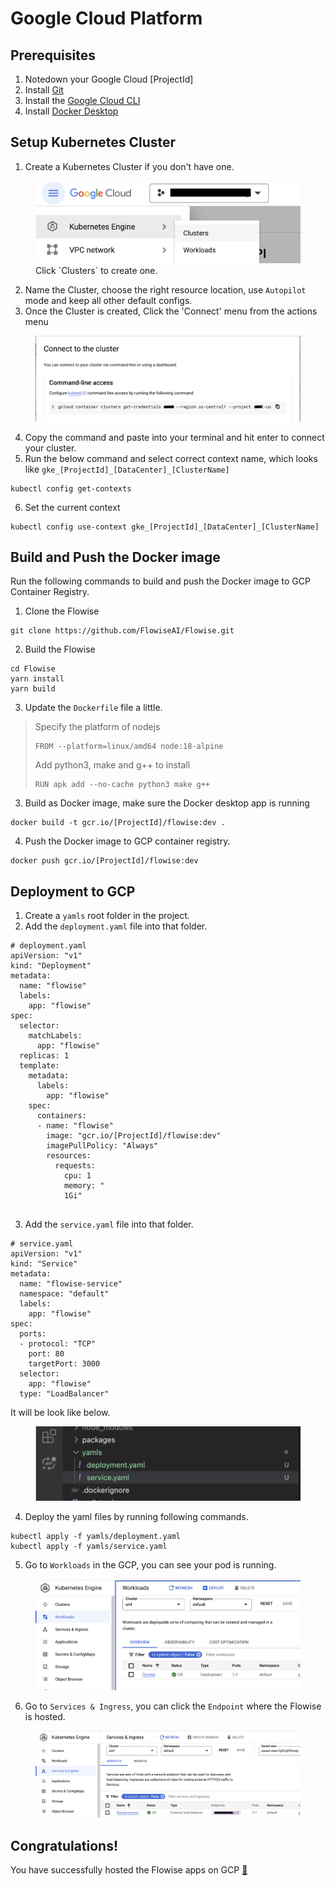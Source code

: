 # Google Cloud Platform

## Prerequisites

1. Notedown your Google Cloud [ProjectId]
2. Install [Git](https://git-scm.com/book/en/v2/Getting-Started-Installing-Git)
3. Install the [Google Cloud CLI](https://cloud.google.com/sdk/docs/install-sdk)
4. Install [Docker Desktop](https://docs.docker.com/desktop/)

## Setup Kubernetes Cluster

1. Create a Kubernetes Cluster if you don't have one.
<figure><img src="../.gitbook/assets/gcp/1.png" alt="">
<figcaption>Click `Clusters` to create one.</figcaption>
</figure>

2. Name the Cluster, choose the right resource location, use `Autopilot` mode and keep all other default configs.
3. Once the Cluster is created, Click the 'Connect' menu from the actions menu
<figure><img src="../.gitbook/assets/gcp/2.png" alt="">
<figcaption></figcaption>
</figure>

4. Copy the command and paste into your terminal and hit enter to connect your cluster.
5. Run the below command and select correct context name, which looks like `gke_[ProjectId]_[DataCenter]_[ClusterName]`
```
kubectl config get-contexts
```
6. Set the current context
```
kubectl config use-context gke_[ProjectId]_[DataCenter]_[ClusterName]
```



## Build and Push the Docker image

Run the following commands to build and push the Docker image to GCP Container Registry.
1. Clone the Flowise
```
git clone https://github.com/FlowiseAI/Flowise.git
```
2. Build the Flowise
```
cd Flowise
yarn install
yarn build
```
3. Update the `Dockerfile` file a little.
> Specify the platform of nodejs
> ```
> FROM --platform=linux/amd64 node:18-alpine
> ```
> Add python3, make and g++ to install
> ```
> RUN apk add --no-cache python3 make g++
> ```

3. Build as Docker image, make sure the Docker desktop app is running
```
docker build -t gcr.io/[ProjectId]/flowise:dev .
```
4. Push the Docker image to GCP container registry.
```
docker push gcr.io/[ProjectId]/flowise:dev
```

## Deployment to GCP

1. Create a `yamls` root folder in the project.
2. Add the `deployment.yaml` file into that folder.
```
# deployment.yaml
apiVersion: "v1"
kind: "Deployment"
metadata:
  name: "flowise"
  labels:
    app: "flowise"
spec:
  selector:
    matchLabels:
      app: "flowise"
  replicas: 1
  template:
    metadata:
      labels:
        app: "flowise"
    spec:
      containers:
      - name: "flowise"
        image: "gcr.io/[ProjectId]/flowise:dev"
        imagePullPolicy: "Always"
        resources: 
          requests:
            cpu: 1
            memory: "
            1Gi"
        
```
3. Add the `service.yaml` file into that folder.
```
# service.yaml
apiVersion: "v1"
kind: "Service"
metadata:
  name: "flowise-service"
  namespace: "default"
  labels:
    app: "flowise"
spec:
  ports:
  - protocol: "TCP"
    port: 80
    targetPort: 3000
  selector:
    app: "flowise"
  type: "LoadBalancer"

```
It will be look like below.
<figure><img src="../.gitbook/assets/gcp/3.png" alt="">
<figcaption></figcaption>
</figure>

4. Deploy the yaml files by running following commands.
```
kubectl apply -f yamls/deployment.yaml
kubectl apply -f yamls/service.yaml
```

5. Go to `Workloads` in the GCP, you can see your pod is running.
<figure><img src="../.gitbook/assets/gcp/4.png" alt="">
<figcaption></figcaption>
</figure>

6. Go to `Services & Ingress`, you can click the `Endpoint` where the Flowise is hosted.
<figure><img src="../.gitbook/assets/gcp/5.png" alt="">
<figcaption></figcaption>
</figure>

## Congratulations!

You have successfully hosted the Flowise apps on GCP [🥳](https://emojipedia.org/partying-face/)
